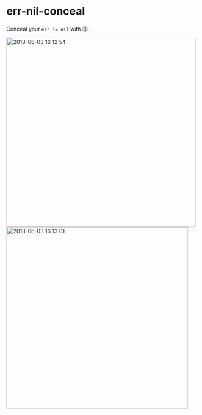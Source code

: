 # err-nil-conceal
Conceal your `err != nil` with ㊟.

<img width="496" alt="2018-06-03 16 12 54" src="https://user-images.githubusercontent.com/6854255/40884199-589528c6-674a-11e8-874e-ab80169e6397.png">
<img width="476" alt="2018-06-03 16 13 01" src="https://user-images.githubusercontent.com/6854255/40884201-612babd6-674a-11e8-9f16-c142e0ba8c50.png">
